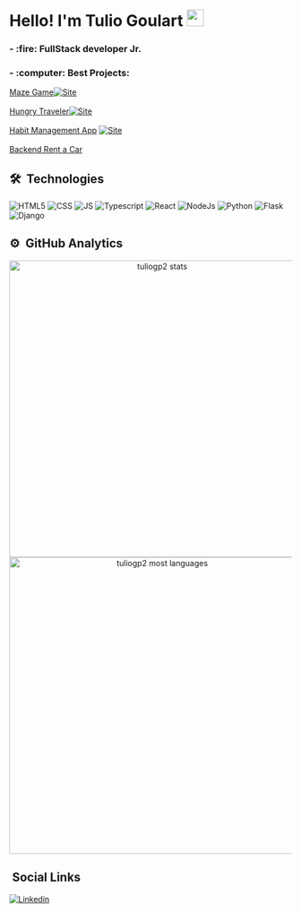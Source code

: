 <h1>Hello! I'm Tulio Goulart <img src="https://raw.githubusercontent.com/KaueMarques/KaueMarques/master/hi.gif" width="30px"></h1>

<h3>- :fire: FullStack developer Jr.</h3>
<h3>- :computer: Best Projects:</h3>

[Maze Game](https://github.com/Kenzie-Academy-Brasil-Developers/maze-game)[![Site](https://img.shields.io/badge/website-000000?style=for-the-badge&logo=About.me&logoColor=white)](https://kenzie-academy-brasil-developers.github.io/maze-game/)<br><br>
[Hungry Traveler](https://github.com/hericfelix/hungry-traveler)[![Site](https://img.shields.io/badge/website-000000?style=for-the-badge&logo=About.me&logoColor=white)](https://hungry-traveler.vercel.app/)<br><br>
[Habit Management App](https://github.com/Christian-mf25/projeto-gestao-de-habitos) [![Site](https://img.shields.io/badge/website-000000?style=for-the-badge&logo=About.me&logoColor=white)](https://projeto-gestao-de-habitos-six.vercel.app/)<br><br>
[Backend Rent a Car](https://github.com/raissalst/carrentals)


##  🛠 &nbsp;Technologies

<p align="left">

<img align="center" alt="HTML5" SRC="https://img.shields.io/badge/HTML5-E34F26?style=for-the-badge&logo=html5&logoColor=white">

<img align="center" alt="CSS" SRC="https://img.shields.io/badge/CSS3-1572B6?style=for-the-badge&logo=css3&logoColor=white">

<img align="center" alt="JS" SRC="https://img.shields.io/badge/JavaScript-F7DF1E?style=for-the-badge&logo=javascript&logoColor=black">
  
<img align="center" alt="Typescript" SRC="https://img.shields.io/badge/TypeScript-007ACC?style=for-the-badge&logo=typescript&logoColor=white)">

<img align="center" alt="React" SRC="https://img.shields.io/badge/React-20232A?style=for-the-badge&logo=react&logoColor=61DAFB">

<img align="center" alt="NodeJs" SRC="https://img.shields.io/badge/Node.js-43853D?style=for-the-badge&logo=node.js&logoColor=white">

<img align="center" alt="Python" SRC="https://img.shields.io/badge/Python-3776AB?style=for-the-badge&logo=python&logoColor=white">

<img align="center" alt="Flask" SRC="https://img.shields.io/badge/Flask-000000?style=for-the-badge&logo=flask&logoColor=white">

<img align="center" alt="Django" SRC="https://img.shields.io/badge/Django-092E20?style=for-the-badge&logo=django&logoColor=white">
 
</p>

## ⚙️ &nbsp;GitHub Analytics

<p align="center">

<img width="530em" src="https://github-readme-stats.vercel.app/api?username=tuliogp2&show_icons=true&theme=dark" alt="tuliogp2 stats"/>

<img width="530em" src="https://github-readme-stats.vercel.app/api/top-langs/?username=tuliogp2&theme=synthwave" alt="tuliogp2 most languages"/>

</p>

## &nbsp;Social Links

[![Linkedin](https://img.shields.io/badge/LinkedIn-0077B5?style=for-the-badge&logo=linkedin&logoColor=white)](https://www.linkedin.com/in/tulio-goulart-pereira/)
